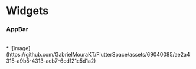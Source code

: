 <h1>Widgets</h1>
<h3>AppBar</h3><br> 
*
![image](https://github.com/GabrielMouraKT/FlutterSpace/assets/69040085/ae2a4315-a9b5-4313-acb7-6cdf21c5d1a2)


